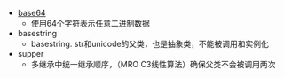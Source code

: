 * [base64](<https://www.liaoxuefeng.com/wiki/0014316089557264a6b348958f449949df42a6d3a2e542c000/001431954588961d6b6f51000ca4279a3415ce14ed9d709000>)
  * 使用64个字符表示任意二进制数据
* basestring
  * basestring. str和unicode的父类，也是抽象类，不能被调用和实例化 
* supper
  * 多继承中统一继承顺序，（MRO  C3线性算法）确保父类不会被调用两次
